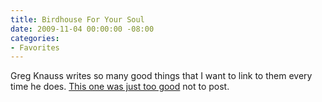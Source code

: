 ```yaml
---
title: Birdhouse For Your Soul
date: 2009-11-04 00:00:00 -08:00
categories:
- Favorites
---
```


<p>Greg Knauss writes so many good things that I want to link to them every time he does. <a href="http://www.eod.com/blog/2009/11/birdhouse-for-your-soul/">This one was just too good</a> not to post. </p>
